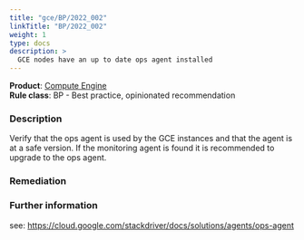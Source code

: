 ```yaml
---
title: "gce/BP/2022_002"
linkTitle: "BP/2022_002"
weight: 1
type: docs
description: >
  GCE nodes have an up to date ops agent installed
---
```


**Product**: [Compute Engine](https://cloud.google.com/compute)\
**Rule class**: BP - Best practice, opinionated recommendation

### Description

Verify that the ops agent is used by the GCE instances
and that the agent is at a safe version.
If the monitoring agent is found it is recommended to upgrade to the ops agent.

### Remediation

### Further information

see: https://cloud.google.com/stackdriver/docs/solutions/agents/ops-agent
